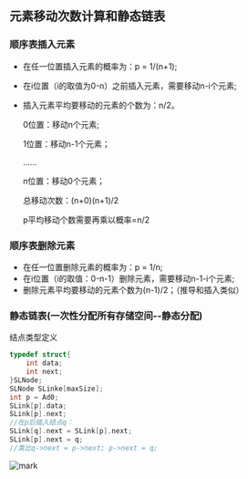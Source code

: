 ## 元素移动次数计算和静态链表

### 顺序表插入元素

+ 在任一位置插入元素的概率为：p = 1/(n+1);

+ 在i位置（i的取值为0-n）之前插入元素，需要移动n-i个元素;

+ 插入元素平均要移动的元素的个数为：n/2。

    0位置：移动n个元素;

    1位置：移动n-1个元素；

    ……

    n位置：移动0个元素；

    总移动次数：(n+0)(n+1)/2

    p平均移动个数需要再乘以概率=n/2

### 顺序表删除元素

+ 在任一位置删除元素的概率为：p = 1/n;
+ 在i位置（i的取值：0-n-1）删除元素，需要移动n-1-i个元素;
+ 删除元素平均要移动的元素个数为(n-1)/2；（推导和插入类似）

### 静态链表(一次性分配所有存储空间--静态分配)

结点类型定义

```c++
typedef struct{
    int data;
    int next;
}SLNode;
SLNode SLinke[maxSize];
int p = Ad0;  
SLink[p].data;
SLink[p].next;
//在p后插入结点q：
SLink[q].next = SLink[p].next;
SLink[p].next = q;
//类比q->next = p->next; p->next = q;
```

![mark](https://img.codelin.xyz/blog/20200118/cbLQiBFuzFTd.png?imageslim)